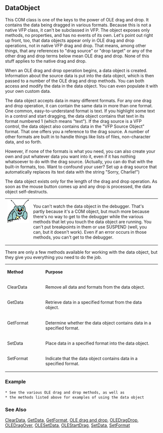## DataObject

This COM class is one of the keys to the power of OLE drag and drop. It contains the data being dragged in various formats. Because this is not a native VFP class, it can't be subclassed in VFP. The object exposes only methods, no properties, and has no events of its own. Let's point out right up front, too, that data objects appear only in OLE drag and drop operations, not in native VFP drag and drop. That means, among other things, that any references to "drag source" or "drop target" or any of the other drag and drop terms below mean OLE drag and drop. None of this stuff applies to the native drag and drop.

When an OLE drag and drop operation begins, a data object is created. Information about the source data is put into the data object, which is then passed to a number of the OLE drag and drop methods. You can both access and modify the data in the data object. You can even populate it with your own custom data.

The data object accepts data in many different formats. For any one drag and drop operation, it can contain the same data in more than one format. One common, easy-to-understand format is text. If you highlight some text in a control and start dragging, the data object contains that text in its format numbered 1 (which means "text"). If the drag source is a VFP control, the data object also contains data in the "VFP Source Object" format. That one offers you a reference to the drag source. A number of other formats are built in to handle things like lists of files, non-character data, and so forth.

However, if none of the formats is what you need, you can also create your own and put whatever data you want into it, even if it has nothing whatsoever to do with the drag source. (Actually, you can do that with the built-in formats, too. Want to confound your user? Set up a drag source that automatically replaces its text data with the string "Sorry, Charlie!")

The data object exists only for the length of the drag and drop operation. As soon as the mouse button comes up and any drop is processed, the data object self-destructs. 

<table>
<tr>
  <td width="17%" valign="top">
<img width="95" height="78" src="bug.gif">
  </td>
  <td width="83%">
  <p>You can't watch the data object in the debugger. That's partly because it's a COM object, but much more because there's no way to get to the debugger while the various methods that let you touch the data object are running. You can't put breakpoints in them or use SUSPEND (well, you can, but it doesn't work). Even if an error occurs in those methods, you can't get to the debugger. </p>
  </td>
 </tr>
</table>

There are only a few methods available for working with the data object, but they give you everything you need to do the job. 

<table>
<tr>
  <td width="25%" valign="top">
  <p><b>Method</b></p>
  </td>
  <td width="75%" valign="top">
  <p><b>Purpose</b></p>
  </td>
 </tr>
<tr>
  <td width="25%" valign="top">
  <p>ClearData</p>
  </td>
  <td width="75%" valign="top">
  <p>Remove all data and formats from the data object.</p>
  </td>
 </tr>
<tr>
  <td width="25%" valign="top">
  <p>GetData</p>
  </td>
  <td width="75%" valign="top">
  <p>Retrieve data in a specified format from the data object.</p>
  </td>
 </tr>
<tr>
  <td width="25%" valign="top">
  <p>GetFormat</p>
  </td>
  <td width="75%" valign="top">
  <p>Determine whether the data object contains data in a specified format.</p>
  </td>
 </tr>
<tr>
  <td width="25%" valign="top">
  <p>SetData</p>
  </td>
  <td width="75%" valign="top">
  <p>Place data in a specified format into the data object.</p>
  </td>
 </tr>
<tr>
  <td width="25%" valign="top">
  <p>SetFormat</p>
  </td>
  <td width="75%" valign="top">
  <p>Indicate that the data object contains data in a specified format.</p>
  </td>
 </tr>
</table>

### Example

```foxpro
* See the various OLE drag and drop methods, as well as
* the methods listed above for examples of using the data object
```
### See Also

[ClearData](s4g776.md), [GetData](s4g776.md), [GetFormat](s4g778.md), [OLE drag and drop](s4g830.md), [OLEDragDrop](s4g823.md), [OLEDragOver](s4g823.md), [OLESetData](s4g829.md), [OLEStartDrag](s4g824.md), [SetData](s4g776.md), [SetFormat](s4g778.md)